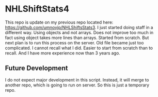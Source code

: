 # NHLShiftStats4
This repo is update on my previous repo located here: https://github.com/umnovjp/NHLShiftsStats3. I just started doing staff in a different way. Using objects and not arrays. Does not improve too much in fact using object takes more lines than arrays. Started from scratch. But next plan is to run this process on the server. Old file became just too complicated. I cannot recall what I did. Easier to start from scratch than to recall. And I have more experience now than 3 years ago. 
## Future Development
I do not expect major development in this script. Instead, it will merge to another repo, which is going to run on server. So this is just a temporary repo. 